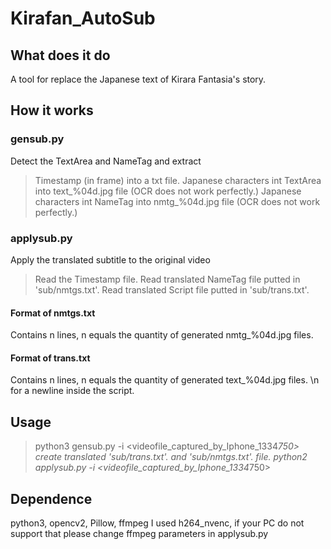 # Kirafan_AutoSub
## What does it do
A tool for replace the Japanese text of Kirara Fantasia's story.
## How it works
### gensub.py
Detect the TextArea and NameTag and extract
> Timestamp (in frame) into a txt file.
> Japanese characters int TextArea into text_%04d.jpg file (OCR does not work perfectly.)
> Japanese characters int NameTag into nmtg_%04d.jpg file (OCR does not work perfectly.)
### applysub.py
Apply the translated subtitle to the original video
> Read the Timestamp file.
> Read translated NameTag file putted in 'sub/nmtgs.txt'.
> Read translated Script file putted in 'sub/trans.txt'.

#### Format of nmtgs.txt
Contains n lines, n equals the quantity of generated nmtg_%04d.jpg files.
#### Format of trans.txt
Contains n lines, n equals the quantity of generated text_%04d.jpg files.
\n for a newline inside the script.

## Usage
> python3 gensub.py -i <videofile_captured_by_Iphone_1334*750>
> create translated 'sub/trans.txt'. and 'sub/nmtgs.txt'. file.
> python2 applysub.py -i <videofile_captured_by_Iphone_1334*750>

## Dependence
python3, opencv2, Pillow, ffmpeg
I used h264_nvenc, if your PC do not support that please change ffmpeg parameters in applysub.py

